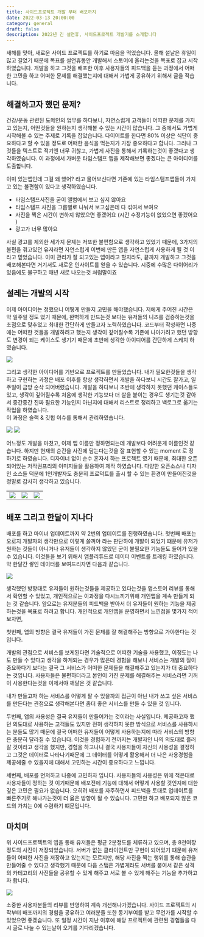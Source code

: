 ```yaml
---
title: 사이드프로젝트 개발 부터 배포까지
date: 2022-03-13 20:00:00
category: general
draft: false
description: 2022년 긴 설연휴, 사이드프로젝트 개발기를 소개합니다
---
```



새해를 맞아, 새로운 사이드 프로젝트를 하기로 마음을 먹었습니다. 올해 설날은 휴일이 많고 길었기 때문에 목표를 설연휴동안 개발해서 스토어에 올리는것을 목표로 잡고 시작하였습니다. 개발을 하고 그것을 배포한 이후 사용자들의 피드백을 듣는 과정에서 어떠한 고민을 하고 어떠한 문제를 해결했는지에 대해서 가볍게 공유하기 위해서 글을 적습니다. 


## 해결하고자 했던 문제? 

건강/운동 관련된 도메인의 업무를 하다보니, 자연스럽게 고객들이 어떠한 문제를 가지고 있는지, 어떤것들을 원하는지 생각해볼 수 있는 시간이 많습니다. 
그 중에서도 가볍게 시작해볼 수 있는 주제로 기록을 잡았습니다. 다이어트를 한다면 80% 이상은 식단이 중요하다고 할 수 있을 정도로 어떠한 음식을 먹는지가 가장 중요하다고 합니다. 
그러나 그것들을 텍스트로 적기엔 너무 귀찮고, 가볍게 사진을 통해서 기록하는것이 좋겠다고 생각하였습니다. 이 과정에서 가벼운 타임스탬프 앱을 제작해보면 좋겠다는 큰 아이디어를 도출합니다. 

이미 있는앱인데 그걸 왜 했어? 라고 물어보신다면 기존에 있는 타임스탬프앱들이 가지고 있는 불편함이 있다고 생각하였습니다. 

- 타임스탬프사진을 굳이 앨범에서 보고 싶지 않아요 
- 타임스탬프 사진을 그룹별로 나눠서 보고싶은데 다 섞여서 보여요
- 사진을 찍은 시간이 변하지 않았으면 좋겠어요 (시간 수정기능이 없었으면 좋겠어요 )
- 광고가 너무 많아요 

사실 광고를 제외한 세가지 문제는 저또한 불편함으로 생각하고 있었기 때문에, 3가지의 불편을 겪고있던 유저라면 자연스럽게 이번에 만든 앱을 자연스럽게 사용하게 될 것 이라고 믿었습니다. 
이미 관리가 잘 되고있는 앱이라고 할지라도, 끝까지 개발하고 그것을 배포해본다면 거기서도 새로운 인사이트를 얻을 수 있습니다. 시중에 수많은 다이어리가 있음에도 불구하고 매년 새로 나오는것 처럼말이죠


## 설레는 개발의 시작 

이제 아이디어는 정했으니 어떻게 만들지 고민을 해야했습니다. 저에게 주어진 시간은 약 일주일 정도 였기 때문에, 완벽하게 만드는것 보다는 유저들의 니즈를 검증하는것을 초점으로 맞추었고
최대한 간단하게 만들고자 노력하였습니다. 코드부터 작성하면 나중에는 어떠한 것들을 개발하려고 했는지 생각이 깊어질수록 기존에 나아가려고 했던 방향도 변경이 되는 케이스도 생기기 때문에 
초반에 생각한 아이디어를 간단하게 스케치 하였습니다. 

![](../../assets/2022-03-13/plan.png)

그리고 생각한 아이디어를 기반으로 프로젝트를 만들었습니다.
내가 필요한것들을 생각하고 구현하는 과정은 배포 이후를 항상 생각하면서 개발을 하다보니 시간도 잘가고, 일주일이 금방 순삭 되어버렸습니다. 
개발을 하다보니 초반에 생각하지 못했던 케이스들도 있고, 생각이 깊어질수록 처음에 생각한 기능보다 더 살을 붙이는 경우도 생기는것 같아서 중간중간 진짜 필요한 기능인지 아닌지에 대해서 리스트로 정리하고 백로그로 옮기는 작업을 하였습니다.  
이 과정은 슬랙 & 깃헙 이슈를 통해서 관리하였습니다.

![](../../assets/2022-03-13/code.png)
![](../../assets/2022-03-13/issue.png)


어느정도 개발을 마쳤고, 이제 앱 이름만 정하면되는데 개발보다 어려운게 이름인것 같습니다. 하지만 현재의 순간을 사진에 담는다는것을 잘 표현할 수 있는 moment 로 정하기로 하였습니다. 디자이너 없이 순수 혼자서 하는 프로젝트 였기 때문에, 최대한 오픈되어있는 저작권프리의 이미지들을 활용하여 제작 하였습니다.  다양한 오픈소스나 디자인 소스들 덕분에 1인개발자도 충분히 프로덕트를 출시 할 수 있는 환경이 만들어진것을 정말로 감사히 생각하고 있습니다. 

| | | |
|-|-|-|
|![](../../assets/2022-03-13/store1.png)|![](../../assets/2022-03-13/store2.png)|![](../../assets/2022-03-13/store1.png)|


## 배포 그리고 한달이 지나다 


배포를 하고 마이너 업데이트까지 약 2번의 업데이트를 진행하였습니다. 
첫번째 배포는 오로지 개발자의 생각만으로 이렇게 쓸꺼야 라는 판단하에 개발이 되었기 떄문에 유저가 원하는 것들이 아니거나 유저들이 생각하지 않았던 굳이 불필요한 기능들도 들어가 있을 수 있습니다. 
이것들을 보기 위해서 앰플리튜드로 데이터 이벤트를 트래킹 하였습니다. 약 한달간 쌓인 데이터를 보여드리자면 다음과 같습니다. 

![](../../assets/2022-03-13/data_event.png)

생각했던 방향대로 유저들이 원하는것들을 제공하고 있다는것을 앱스토어 리뷰를 통해서 확인할 수 있었고, 개인적으로는 이과정을 다시느끼기위해 개인앱을 계속 만들게 되는 것 같습니다.
앞으로는 유저분들의 피드백을 받아서 더 유저들이 원하는 기능을 제공하는것을 목표로 하려고 합니다. 
개인적으로 개인앱을 운영하면서 느낀점을 몇가지 적어보자면, 

첫번째, 앱의 방향은 결국 유저들이 가진 문제를 잘 해결해주는 방향으로 가야한다는 것입니다. 

개발의 관점으로 서비스를 보게된다면 기술적으로 어떠한 기술을 사용했고, 이정도는 나도 만들 수 있다고 생각을 하게되는 경우가 많은데 경험을 해보니 서비스는 개발의 질이 중요하다기 보다는 결국 
그 서비스가 어떠한 문제들을 해결해주고 있는지가 더 중요하다는 것입니다. 사용자들은 불편하더라고 본인이 가진 문제를 해결해주는 서비스라면 기꺼이 사용한다는것을 이제서야 깨달은 것 같습니다. 

내가 만들고자 하는 서비스를 어떻게 팔 수 있을까의 접근이 아닌 내가 쓰고 싶은 서비스를 만든다는 관점으로 생각해본다면 좀더 좋은 서비스를 만들 수 있을 것 입니다. 

두번째, 앱의 사용성은 결국 유저들이 만들어가는 것이라는 사실입니다. 
제공하고자 했던 의도대로 사용하는 고객들도 있지만 전혀 생각하지 못한 방식으로 서비스를 사용하시는 분들도 많기 때문에 결국 어떠한 유저들이 어떻게 사용하는지에 따라 서비스의 방향은 충분히 달라질 수 있습니다. 
이것을 경험하기 전까지는 개발자인 나의 의도대로 흘러갈 것이라고 생각을 했지만, 경험을 하고나니 결국 사용자들이 자신의 사용성을 결정하고 그것은 데이터로 나타나기때문에 그 데이터를 어떻게 활용해서 
더 나은 사용경험을 제공해줄 수 있을지에 대해서 고민하는 시간이 중요하다고 느낍니다. 


세번째, 배포를 먼저하고 나중에 고민하자 입니다. 
사용자들의 사용성은 위에 적은대로 사용자들이 정하는 것 이기때문에 배포전에 기능에 대해서 어떻게 사용할 것인지에 대한 깊은 고민은 필요가 없습니다. 
오히려 배포를 자주하면서 피드백을 토대로 업데이트를 빠른주기로 해나가는것이 더 옳은 방향이 될 수 있습니다. 고민만 하고 배포되지 않은 코드의 가치는 0에 수렴하기 떄문입니다. 


## 마치며 

위 사이드프로젝트의 앱을 통해 유저들은 평균 2분정도를 체류하고 있으며, 총 8천여장 정도의 사진이 저장되었습니다. 
서버가 없는 클라이언트만 구현이 되어있기 떄문에 유저들이 어떠한 사진을 저장하고 있는지는 모르지만, 해당 사진을 찍는 행위를 통해 습관을 만들어줄 수 있다고 생각했기 때문에 
다음 스탭은 가볍게라도 서버를 붙여서 같은 성격의 카테고리의 사진들을 공유할 수 있게 해주고 서로 볼 수 있게 해주는 기능을 추가하고자 합니다. 

![](../../assets/2022-03-13/review.jpg)

소중한 사용자분들의 리뷰를 반영하여 계속 개선해나가겠습니다. 사이드 프로젝트의 시작부터 배포까지의 경험을 공유하고 여러분들 또한 동기부여를 받고 무언가를 시작할 수 있었으면 좋겠습니다. 또 일정 시간이 지난 이후에 해당 프로젝트에 관련된 경험들을 다시 글로 나눌 수 있는날이 오기를 기다리겠습니다.